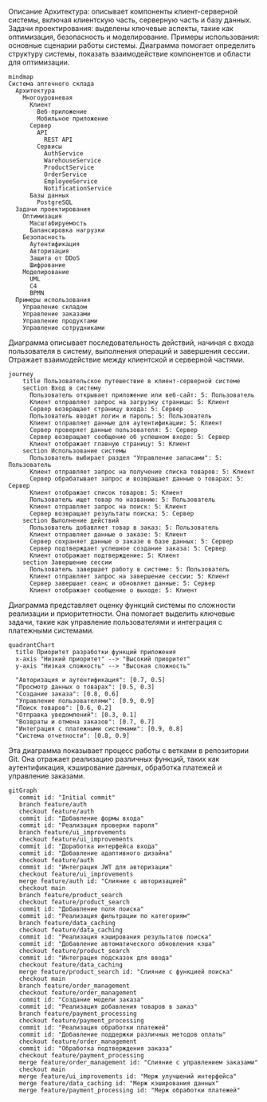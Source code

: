 Описание
Архитектура: описывает компоненты клиент-серверной системы, включая клиентскую часть, серверную часть и базу данных.
Задачи проектирования: выделены ключевые аспекты, такие как оптимизация, безопасность и моделирование.
Примеры использования: основные сценарии работы системы.
Диаграмма помогает определить структуру системы, показать взаимодействие компонентов и области для оптимизации.
```mermaid
mindmap
Система аптечного склада
  Архитектура
    Многоуровневая
      Клиент
        Веб-приложение
        Мобильное приложение
      Сервер
        API
          REST API
        Сервисы
          AuthService
          WarehouseService
          ProductService
          OrderService
          EmployeeService
          NotificationService
      Базы данных
        PostgreSQL
  Задачи проектирования
    Оптимизация
      Масштабируемость
      Балансировка нагрузки
    Безопасность
      Аутентификация
      Авторизация
      Защита от DDoS
      Шифрование
    Моделирование
      UML
      C4
      BPMN
  Примеры использования
    Управление складом
    Управление заказами
    Управление продуктами
    Управление сотрудниками
```
Диаграмма описывает последовательность действий, начиная с входа пользователя в систему, выполнения операций и завершения сессии. Отражает взаимодействие между клиентской и серверной частями.
```mermaid
journey
    title Пользовательское путешествие в клиент-серверной системе
    section Вход в систему
      Пользователь открывает приложение или веб-сайт: 5: Пользователь
      Клиент отправляет запрос на загрузку страницы: 5: Клиент
      Сервер возвращает страницу входа: 5: Сервер
      Пользователь вводит логин и пароль: 5: Пользователь
      Клиент отправляет данные для аутентификации: 5: Клиент
      Сервер проверяет данные пользователя: 5: Сервер
      Сервер возвращает сообщение об успешном входе: 5: Сервер
      Клиент отображает главную страницу: 5: Клиент
    section Использование системы
      Пользователь выбирает раздел "Управление запасами": 5: Пользователь
      Клиент отправляет запрос на получение списка товаров: 5: Клиент
      Сервер обрабатывает запрос и возвращает данные о товарах: 5: Сервер
      Клиент отображает список товаров: 5: Клиент
      Пользователь ищет товар по названию: 5: Пользователь
      Клиент отправляет запрос на поиск: 5: Клиент
      Сервер возвращает результаты поиска: 5: Сервер
    section Выполнение действий
      Пользователь добавляет товар в заказ: 5: Пользователь
      Клиент отправляет данные о заказе: 5: Клиент
      Сервер сохраняет данные о заказе в базе данных: 5: Сервер
      Сервер подтверждает успешное создание заказа: 5: Сервер
      Клиент отображает подтверждение: 5: Клиент
    section Завершение сессии
      Пользователь завершает работу в системе: 5: Пользователь
      Клиент отправляет запрос на завершение сессии: 5: Клиент
      Сервер завершает сеанс и обновляет данные: 5: Сервер
      Клиент отображает сообщение о выходе: 5: Клиент
```
Диаграмма представляет оценку функций системы по сложности реализации и приоритетности. Она помогает выделить ключевые задачи, такие как управление пользователями и интеграция с платежными системами.
```mermaid
quadrantChart
  title Приоритет разработки функций приложения
  x-axis "Низкий приоритет" --> "Высокий приоритет"
  y-axis "Низкая сложность" --> "Высокая сложность"

  "Авторизация и аутентификация": [0.7, 0.5]
  "Просмотр данных о товарах": [0.5, 0.3]
  "Создание заказа": [0.8, 0.6]
  "Управление пользователями": [0.9, 0.9]
  "Поиск товаров": [0.6, 0.2]
  "Отправка уведомлений": [0.3, 0.1]
  "Возвраты и отмена заказов": [0.7, 0.7]
  "Интеграция с платежными системами": [0.9, 0.8]
  "Система отчетности": [0.8, 0.9]
```
Эта диаграмма показывает процесс работы с ветками в репозитории Git. Она отражает реализацию различных функций, таких как аутентификация, кэширование данных, обработка платежей и управление заказами.
```mermaid
gitGraph
   commit id: "Initial commit"
   branch feature/auth
   checkout feature/auth
   commit id: "Добавление формы входа"
   commit id: "Реализация проверки пароля"
   branch feature/ui_improvements
   checkout feature/ui_improvements
   commit id: "Доработка интерфейса входа"
   commit id: "Добавление адаптивного дизайна"
   checkout feature/auth
   commit id: "Интеграция JWT для авторизации"
   checkout feature/ui_improvements
   merge feature/auth id: "Слияние с авторизацией"
   checkout main
   branch feature/product_search
   checkout feature/product_search
   commit id: "Добавление поля поиска"
   commit id: "Реализация фильтрации по категориям"
   branch feature/data_caching
   checkout feature/data_caching
   commit id: "Реализация кэширования результатов поиска"
   commit id: "Добавление автоматического обновления кэша"
   checkout feature/product_search
   commit id: "Интеграция подсказок для ввода"
   checkout feature/data_caching
   merge feature/product_search id: "Слияние с функцией поиска"
   checkout main
   branch feature/order_management
   checkout feature/order_management
   commit id: "Создание модели заказа"
   commit id: "Реализация добавления товаров в заказ"
   branch feature/payment_processing
   checkout feature/payment_processing
   commit id: "Реализация обработки платежей"
   commit id: "Добавление поддержки различных методов оплаты"
   checkout feature/order_management
   commit id: "Обработка подтверждения заказа"
   checkout feature/payment_processing
   merge feature/order_management id: "Слияние с управлением заказами"
   checkout main
   merge feature/ui_improvements id: "Мерж улучшений интерфейса"
   merge feature/data_caching id: "Мерж кэширования данных"
   merge feature/payment_processing id: "Мерж обработки платежей"

```
